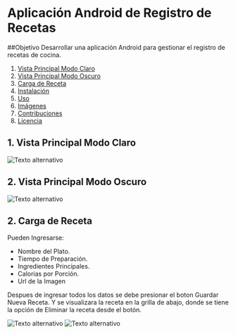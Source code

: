 # Aplicación Android de Registro de Recetas

##Objetivo
Desarrollar una aplicación Android para gestionar el registro de recetas de cocina.

1. [Vista Principal Modo Claro](#dVista-Principal-Modo-Claro)
2. [Vista Principal Modo Oscuro](#dVista-Principal-Modo-Oscuro)
3. [Carga de Receta](#Carga-de-Receta)
4. [Instalación](#instalación)
5. [Uso](#uso)
6. [Imágenes](#imágenes)
7. [Contribuciones](#contribuciones)
8. [Licencia](#licencia)

## 1. Vista Principal Modo Claro

![Texto alternativo](Imagenes/Img_1.jpg)

## 2. Vista Principal Modo Oscuro

![Texto alternativo](Imagenes/Img_2.jpg)

## 2. Carga de Receta
Pueden Ingresarse:
  - Nombre del Plato.
  - Tiempo de Preparación.
  - Ingredientes Principales.
  - Calorias por Porción.
  - Url de la Imagen

Despues de ingresar todos los datos se debe presionar el boton Guardar Nueva Receta. Y se visualizara la receta en la grilla de abajo, donde se tiene la opción de Eliminar la receta desde el botón.

![Texto alternativo](Imagenes/Img_3.jpg)
![Texto alternativo](Imagenes/Img_5.jpg)
